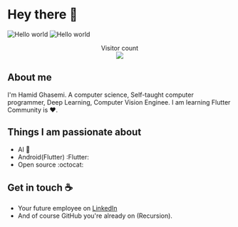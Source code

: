 # Hey there :wave:

<img src="[https://raw.githubusercontent.com/sagar-viradiya/sagar-viradiya/master/resources/banner.png](https://www.google.com/url?sa=i&url=https%3A%2F%2Flifeinsurance.kz%2Fen%2Fevropa%2Fiskusstvennyy-intellekt-izmenit-mnogie-otrasli-ekonomiki-pervymi-stanut-strahovanie-medicina-i-transport-schitayut-analitiki-shveycarskogo-banka-hsbc&psig=AOvVaw1WNhsIDPFOy60MRHuHMFdE&ust=1692855876987000&source=images&cd=vfe&opi=89978449&ved=0CBAQjRxqFwoTCPCQjPiJ8oADFQAAAAAdAAAAABAJ)" alt="Hello world">
<img src="https://raw.githubusercontent.com/sagar-viradiya/sagar-viradiya/master/resources/banner.png" alt="Hello world">

<p align="center"> 
  Visitor count<br>
  <img src="https://profile-counter.glitch.me/sagar-viradiya/count.svg" />
</p>

## About me

I'm Hamid Ghasemi. A computer science, Self-taught computer programmer, Deep Learning, Computer Vision Enginee.
I am learning Flutter
Community is :heart:.


## Things I am passionate about

- AI :robot:
- Android(Flutter) :Flutter:
- Open source :octocat:

## Get in touch :coffee:

- Your future employee on [LinkedIn](https://www.linkedin.com/in/hamid-ghasemi-386241247)
- And of course GitHub you're already on (Recursion).


<!--
**sagar-viradiya/sagar-viradiya** is a ✨ _special_ ✨ repository because its `README.md` (this file) appears on your GitHub profile.

Here are some ideas to get you started:

- 🔭 I’m currently working on ...
- 🌱 I’m currently learning ...
- 👯 I’m looking to collaborate on ...
- 🤔 I’m looking for help with ...
- 💬 Ask me about ...
- 📫 How to reach me: ...
- 😄 Pronouns: ...
- ⚡ Fun fact: ...
-->
